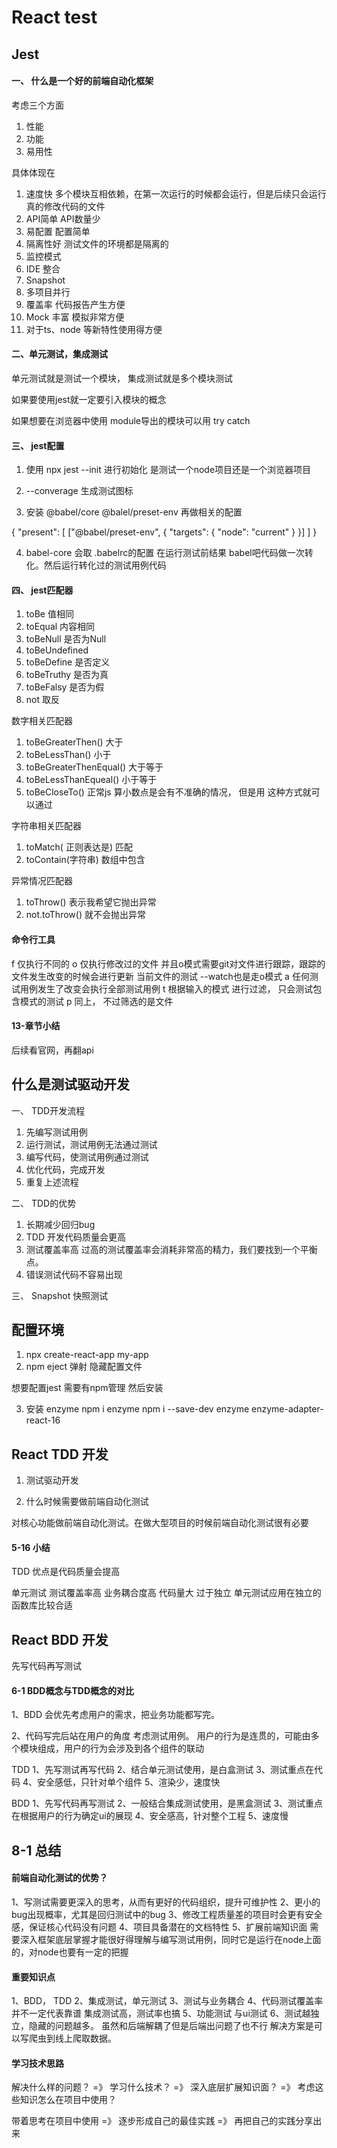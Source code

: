 # React test

## Jest 
#### 一、 什么是一个好的前端自动化框架
考虑三个方面

1. 性能
2. 功能
3. 易用性

具体体现在 

1. 速度快 多个模块互相依赖，在第一次运行的时候都会运行，但是后续只会运行真的修改代码的文件
2. API简单  API数量少
3. 易配置 配置简单
4. 隔离性好 测试文件的环境都是隔离的
5. 监控模式
6. IDE 整合
7. Snapshot
8. 多项目并行 
9. 覆盖率 代码报告产生方便
10. Mock 丰富  模拟非常方便
11. 对于ts、node 等新特性使用得方便

#### 二、单元测试，集成测试

单元测试就是测试一个模块， 集成测试就是多个模块测试

如果要使用jest就一定要引入模块的概念

如果想要在浏览器中使用 module导出的模块可以用 try catch

#### 三、 jest配置

1. 使用  npx  jest --init 进行初始化 是测试一个node项目还是一个浏览器项目

2. --converage  生成测试图标

3. 安装 @babel/core @balel/preset-env 再做相关的配置

{
  "present": [
    ["@babel/preset-env", {
      "targets": {
        "node": "current"
      }
    }]
  ]
}

4. babel-core 会取 .babelrc的配置 在运行测试前结果 babel吧代码做一次转化。然后运行转化过的测试用例代码

#### 四、 jest匹配器

1. toBe 值相同
2. toEqual 内容相同
3. toBeNull 是否为Null
4. toBeUndefined 
5. toBeDefine 是否定义
6. toBeTruthy 是否为真
7. toBeFalsy 是否为假
8. not 取反

数字相关匹配器
1. toBeGreaterThen() 大于
2. toBeLessThan() 小于
3. toBeGreaterThenEqual() 大于等于
4. toBeLessThanEqueal() 小于等于
5. toBeCloseTo()  正常js 算小数点是会有不准确的情况， 但是用 这种方式就可以通过

字符串相关匹配器
1. toMatch( 正则表达是) 匹配
2. toContain(字符串) 数组中包含 

异常情况匹配器
1. toThrow() 表示我希望它抛出异常
2. not.toThrow() 就不会抛出异常

#### 命令行工具

f 仅执行不同的
o 仅执行修改过的文件 并且o模式需要git对文件进行跟踪，跟踪的文件发生改变的时候会进行更新 当前文件的测试  --watch也是走o模式
a 任何测试用例发生了改变会执行全部测试用例
t 根据输入的模式 进行过滤， 只会测试包含模式的测试
p 同上， 不过筛选的是文件

 
#### 13-章节小结

后续看官网，再翻api

## 什么是测试驱动开发

一、 TDD开发流程

1. 先编写测试用例
2. 运行测试，测试用例无法通过测试
3. 编写代码，使测试用例通过测试
4. 优化代码，完成开发
5. 重复上述流程

二、 TDD的优势

1. 长期减少回归bug
2. TDD 开发代码质量会更高
3. 测试覆盖率高
过高的测试覆盖率会消耗非常高的精力，我们要找到一个平衡点。
4. 错误测试代码不容易出现

三、 Snapshot 快照测试

## 配置环境

1. npx create-react-app my-app
2. npm eject 弹射 隐藏配置文件

想要配置jest 需要有npm管理 然后安装

3. 安装 enzyme 
npm i enzyme
npm i --save-dev enzyme enzyme-adapter-react-16


## React TDD 开发 

1. 测试驱动开发

2. 什么时候需要做前端自动化测试

对核心功能做前端自动化测试。在做大型项目的时候前端自动化测试很有必要


#### 5-16 小结 

TDD 优点是代码质量会提高

单元测试 测试覆盖率高 业务耦合度高 代码量大 过于独立
单元测试应用在独立的函数库比较合适

##  React BDD 开发

先写代码再写测试

#### 6-1 BDD概念与TDD概念的对比

1、BDD 会优先考虑用户的需求，把业务功能都写完。

2、代码写完后站在用户的角度 考虑测试用例。
用户的行为是连贯的，可能由多个模块组成，用户的行为会涉及到各个组件的联动


TDD 
1、先写测试再写代码 
2、结合单元测试使用，是白盒测试
3、测试重点在代码
4、安全感低，只针对单个组件
5、渲染少，速度快

BDD
1、先写代码再写测试
2、一般结合集成测试使用，是黑盒测试
3、测试重点在根据用户的行为确定ui的展现
4、安全感高，针对整个工程
5、速度慢

## 8-1 总结
#### 前端自动化测试的优势？

1、写测试需要更深入的思考，从而有更好的代码组织，提升可维护性
2、更小的bug出现概率，尤其是回归测试中的bug
3、修改工程质量差的项目时会更有安全感，保证核心代码没有问题
4、项目具备潜在的文档特性
5、扩展前端知识面 需要深入框架底层掌握才能很好得理解与编写测试用例，同时它是运行在node上面的，对node也要有一定的把握

#### 重要知识点

1、BDD， TDD
2、集成测试，单元测试
3、测试与业务耦合
4、代码测试覆盖率并不一定代表靠谱
集成测试高，测试率也搞
5、功能测试 与ui测试
6、测试越独立，隐藏的问题越多。 虽然和后端解耦了但是后端出问题了也不行
解决方案是可以写爬虫到线上爬取数据。

#### 学习技术思路

解决什么样的问题？ =》 学习什么技术？ =》 深入底层扩展知识面？ =》 考虑这些知识怎么在项目中使用？ 

带着思考在项目中使用 =》 逐步形成自己的最佳实践 =》 再把自己的实践分享出来


